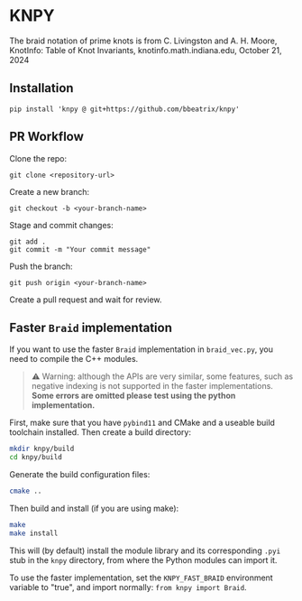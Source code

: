 # KNPY
The braid notation of prime knots is from C. Livingston and A. H. Moore, KnotInfo: Table of Knot Invariants, knotinfo.math.indiana.edu, October 21, 2024

## Installation

```
pip install 'knpy @ git+https://github.com/bbeatrix/knpy'
```

## PR Workflow 

Clone the repo:
```
git clone <repository-url>
```
Create a new branch:
```
git checkout -b <your-branch-name>
```
Stage and commit changes:
```
git add .
git commit -m "Your commit message"
```
Push the branch:
```
git push origin <your-branch-name>
```
Create a pull request and wait for review.

## Faster `Braid` implementation

If you want to use the faster `Braid` implementation in `braid_vec.py`, you need 
to compile the C++ modules.

> ⚠️ Warning: although the APIs are very similar, some features, such as negative 
> indexing is not supported in the faster implementations. **Some errors are omitted
> please test using the python implementation.**

First, make sure that you have `pybind11` and CMake and a useable build 
toolchain installed. Then create a build directory:

```bash
mkdir knpy/build
cd knpy/build
```

Generate the build configuration files:

```bash
cmake ..
```

Then build and install (if you are using make):

```bash
make
make install
```

This will (by default) install the module library and its corresponding `.pyi` 
stub in the `knpy` directory, from where the Python modules can import it.

To use the faster implementation, set the `KNPY_FAST_BRAID` environment variable 
to "true", and import normally: `from knpy import Braid`.
